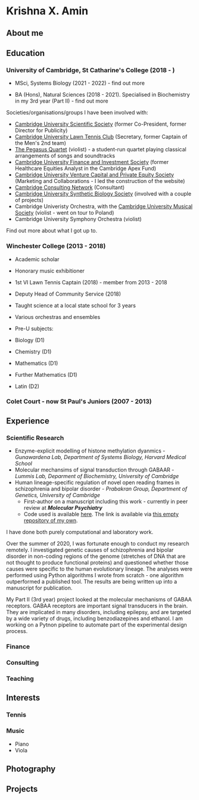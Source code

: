 # Krishna X. Amin

## About me

## Education

### University of Cambridge, St Catharine's College (2018 - )
* MSci, Systems Biology (2021 - 2022) - find out more

* BA (Hons), Natural Sciences (2018 - 2021). Specialised in Biochemistry in my 3rd year (Part II) - find out more 

Societies/organisations/groups I have been involved with:
* [Cambridge University Scientific Society](http://scisoc.com/) (former Co-President, former Director for Publicity)
* [Cambridge University Lawn Tennis Club](https://cultc.soc.srcf.net/) (Secretary, former Captain of the Men's 2nd team)
* [The Pegasus Quartet](https://www.christopherkzcheng.com/pegasus-strings) (violist) - a student-run quartet playing classical arrangements of songs and soundtracks
* [Cambridge University Finance and Investment Society](https://www.cufis.co.uk/) (former Healthcare Equities Analyst in the Cambridge Apex Fund)
* [Cambridge University Venture Capital and Private Equity Society](https://www.cuvcpe.com/) (Marketing and Collaborations - I led the construction of the website)
* [Cambridge Consulting Network](https://www.cambridgeconsultingnetwork.co/cambridge) (Consultant)
* [Cambridge University Synthetic Biology Society](http://cusbs.soc.srcf.net/) (involved with a couple of projects)
* Cambridge Univeristy Orchestra, with the [Cambridge University Musical Society](https://cums.org.uk/) (violist - went on tour to Poland)
* Cambridge University Symphony Orchestra (violist)

Find out more about what I got up to.

### Winchester College (2013 - 2018)
* Academic scholar 
* Honorary music exhibitioner 
* 1st VI Lawn Tennis Captain (2018) - member from 2013 - 2018 
* Deputy Head of Community Service (2018)
 * Taught science at a local state school for 3 years
* Various orchestras and ensembles

* Pre-U subjects:
 * Biology (D1)
 * Chemistry (D1)
 * Mathematics (D1)
 * Further Mathematics (D1)
 * Latin (D2)

### Colet Court - now St Paul's Juniors (2007 - 2013)

## Experience

### Scientific Research
* Enzyme-explicit modelling of histone methylation dyanmics - _Gunawardena Lab, Department of Systems Biology, Harvard Medical School_
* Molecular mechansims of signal transduction through GABAAR - _Lummis Lab, Deparment of Biochemistry, University of Cambridge_ 
* Human lineage-specific regulation of novel open reading frames in schizophrenia and bipolar disorder - _Prabakran Group, Department of Genetics, University of Cambridge_ 
  * First-author on a manuscript including this work - currently in peer review at _**Molecular Psychiatry**_ 
  * Code used is available [here](https://github.com/PrabakaranGroup/norfs_in_neuropsychiatric_disorders/tree/master/norf_har_te_association "Published repository on the Group's GitHub"). The link is available via [this empty repository of my own](https://github.com/krishnaxamin/norfs_in_scz_bd "An empty repository with the link to the repository on the Group's GitHub"). 


I have done both purely computational and laboratory work. 

Over the summer of 2020, I was fortunate enough to conduct my research remotely. I investigated genetic causes of schizophrenia and bipolar disorder in non-coding regions of the genome (stretches of DNA that are not thought to produce functional proteins) and questioned whether those causes were specific to the human evolutionary lineage. The analyses were performed using Python algorithms I wrote from scratch - one algorithm outperformed a published tool. The results are being written up into a manuscript for publication.

My Part II (3rd year) project looked at the molecular mechanisms of GABAA receptors. GABAA receptors are important signal transducers in the brain. They are implicated in many disorders, including epilepsy, and are targeted by a wide variety of drugs, including benzodiazepines and ethanol. I am working on a Pytnon pipeline to automate part of the experimental design process.

### Finance 

### Consulting

### Teaching

## Interests

### Tennis

### Music
* Piano 
* Viola

## Photography 

## Projects


